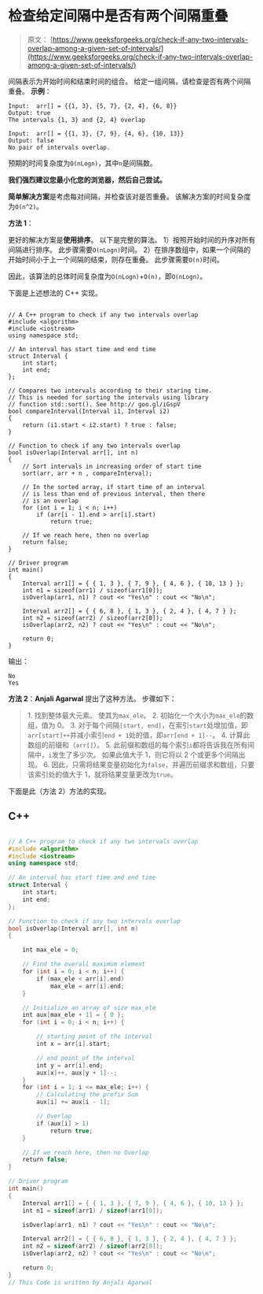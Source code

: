 # 检查给定间隔中是否有两个间隔重叠

> 原文： [https://www.geeksforgeeks.org/check-if-any-two-intervals-overlap-among-a-given-set-of-intervals/](https://www.geeksforgeeks.org/check-if-any-two-intervals-overlap-among-a-given-set-of-intervals/)

间隔表示为开始时间和结束时间的组合。 给定一组间隔，请检查是否有两个间隔重叠。
**示例**：

```
Input:  arr[] = {{1, 3}, {5, 7}, {2, 4}, {6, 8}}
Output: true
The intervals {1, 3} and {2, 4} overlap

Input:  arr[] = {{1, 3}, {7, 9}, {4, 6}, {10, 13}}
Output: false
No pair of intervals overlap. 
```

预期的时间复杂度为`O(nLogn)`，其中`n`是间隔数。

**我们强烈建议您最小化您的浏览器，然后自己尝试。**

**简单解决方案**是考虑每对间隔，并检查该对是否重叠。 该解决方案的时间复杂度为`O(n^2)`。

**方法 1**：

更好的解决方案是**使用排序**。 以下是完整的算法。
1）按照开始时间的升序对所有间隔进行排序。 此步骤需要`O(nLogn)`时间。
2）在排序数组中，如果一个间隔的开始时间小于上一个间隔的结束，则存在重叠。 此步骤需要`O(n)`时间。

因此，该算法的总体时间复杂度为`O(nLogn)`+`O(n)`，即`O(nLogn)`。

下面是上述想法的 C++ 实现。

```

// A C++ program to check if any two intervals overlap 
#include <algorithm> 
#include <iostream> 
using namespace std; 

// An interval has start time and end time 
struct Interval { 
    int start; 
    int end; 
}; 

// Compares two intervals according to their staring time. 
// This is needed for sorting the intervals using library 
// function std::sort(). See http:// goo.gl/iGspV 
bool compareInterval(Interval i1, Interval i2) 
{ 
    return (i1.start < i2.start) ? true : false; 
} 

// Function to check if any two intervals overlap 
bool isOverlap(Interval arr[], int n) 
{ 
    // Sort intervals in increasing order of start time 
    sort(arr, arr + n , compareInterval); 

    // In the sorted array, if start time of an interval 
    // is less than end of previous interval, then there 
    // is an overlap 
    for (int i = 1; i < n; i++) 
        if (arr[i - 1].end > arr[i].start) 
            return true; 

    // If we reach here, then no overlap 
    return false; 
} 

// Driver program 
int main() 
{ 
    Interval arr1[] = { { 1, 3 }, { 7, 9 }, { 4, 6 }, { 10, 13 } }; 
    int n1 = sizeof(arr1) / sizeof(arr1[0]); 
    isOverlap(arr1, n1) ? cout << "Yes\n" : cout << "No\n"; 

    Interval arr2[] = { { 6, 8 }, { 1, 3 }, { 2, 4 }, { 4, 7 } }; 
    int n2 = sizeof(arr2) / sizeof(arr2[0]); 
    isOverlap(arr2, n2) ? cout << "Yes\n" : cout << "No\n"; 

    return 0; 
}

```

输出：

```
No
Yes
```

**方法 2**：**Anjali Agarwal** 提出了这种方法。 步骤如下：

> 1\. 找到整体最大元素。 使其为`max_ele`。
> 2\. 初始化一个大小为`max_ele`的数组，值为 0。
> 3\. 对于每个间隔`[start, end]`，在索引`start`处增加值，即`arr[start]++`并减小索引`end + 1`处的值，即`arr[end + 1]--`。
> 4\. 计算此数组的前缀和（`arr[]`）。
> 5\. 此前缀和数组的每个索引`i`都将告诉我在所有间隔中，`i`发生了多少次。 如果此值大于 1，则它将以 2 个或更多个间隔出现。
> 6\. 因此，只需将结果变量初始化为`false`，并遍历前缀求和数组，只要该索引处的值大于 1，就将结果变量更改为`true`。

下面是此（方法 2）方法的实现。

## C++ 

```cpp

// A C++ program to check if any two intervals overlap 
#include <algorithm> 
#include <iostream> 
using namespace std; 

// An interval has start time and end time 
struct Interval { 
    int start; 
    int end; 
}; 

// Function to check if any two intervals overlap 
bool isOverlap(Interval arr[], int n) 
{ 

    int max_ele = 0; 

    // Find the overall maximum element 
    for (int i = 0; i < n; i++) { 
        if (max_ele < arr[i].end) 
            max_ele = arr[i].end; 
    } 

    // Initialize an array of size max_ele 
    int aux[max_ele + 1] = { 0 }; 
    for (int i = 0; i < n; i++) { 

        // starting point of the interval 
        int x = arr[i].start; 

        // end point of the interval 
        int y = arr[i].end; 
        aux[x]++, aux[y + 1]--; 
    } 
    for (int i = 1; i <= max_ele; i++) { 
        // Calculating the prefix Sum 
        aux[i] += aux[i - 1]; 

        // Overlap 
        if (aux[i] > 1) 
            return true; 
    } 

    // If we reach here, then no Overlap 
    return false; 
} 

// Driver program 
int main() 
{ 
    Interval arr1[] = { { 1, 3 }, { 7, 9 }, { 4, 6 }, { 10, 13 } }; 
    int n1 = sizeof(arr1) / sizeof(arr1[0]); 

    isOverlap(arr1, n1) ? cout << "Yes\n" : cout << "No\n"; 

    Interval arr2[] = { { 6, 8 }, { 1, 3 }, { 2, 4 }, { 4, 7 } }; 
    int n2 = sizeof(arr2) / sizeof(arr2[0]); 
    isOverlap(arr2, n2) ? cout << "Yes\n" : cout << "No\n"; 

    return 0; 
} 
// This Code is written by Anjali Agarwal 

```